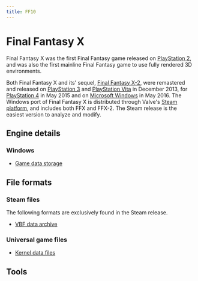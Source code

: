 ```yaml
---
title: FF10
---
```


# Final Fantasy X

Final Fantasy X was the first Final Fantasy game released on [PlayStation 2](https://en.wikipedia.org/wiki/PlayStation_2), and was also the first mainline Final Fantasy game to use fully rendered 3D environments.

Both Final Fantasy X and its' sequel, [Final Fantasy X-2](FF10-2 "wikilink"), were remastered and released on [PlayStation 3](https://en.wikipedia.org/wiki/PlayStation_3) and [PlayStation Vita](https://en.wikipedia.org/wiki/PlayStation_Vita) in December 2013, for [PlayStation 4](https://en.wikipedia.org/wiki/PlayStation_4) in May 2015 and on [Microsoft Windows](https://en.wikipedia.org/wiki/Microsoft_Windows) in May 2016. The Windows port of Final Fantasy X is distributed through Valve's [Steam platform](https://en.wikipedia.org/wiki/Steam_(software)), and includes both FFX and FFX-2. The Steam release is the easiest version to analyze and modify.

## Engine details

### Windows

-   [Game data storage](FF10/Game_data_storage_(Steam) "wikilink")

## File formats

### Steam files

The following formats are exclusively found in the Steam release.

-   [VBF data archive](FF10/FileFormat_VBF.md)

### Universal game files

-   [Kernel data files](FF10/FileFormat_Kernel.md)

## Tools
